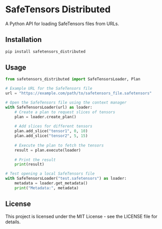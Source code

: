 # SafeTensors Distributed

A Python API for loading SafeTensors files from URLs.

## Installation

```bash
pip install safetensors_distributed
```

## Usage

```python
from safetensors_distributed import SafeTensorsLoader, Plan

# Example URL for the SafeTensors file
url = "https://example.com/path/to/safetensors_file.safetensors"

# Open the SafeTensors file using the context manager
with SafeTensorsLoader(url) as loader:
    # Create a plan to request slices of tensors
    plan = loader.create_plan()
    
    # Add slices for different tensors
    plan.add_slice("tensor1", 0, 10)
    plan.add_slice("tensor2", 5, 15)
    
    # Execute the plan to fetch the tensors
    result = plan.execute(loader)
    
    # Print the result
    print(result)

# Test opening a local SafeTensors file
with SafeTensorsLoader("test.safetensors") as loader:
    metadata = loader.get_metadata()
    print("Metadata:", metadata)
```

## License

This project is licensed under the MIT License - see the LICENSE file for details. 